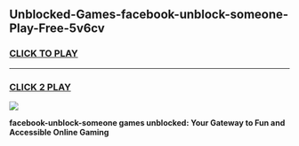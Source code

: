 
## Unblocked-Games-facebook-unblock-someone-Play-Free-5v6cv
<h3>
<a href="https://premium76.site?title=facebook-unblock-someone&ref=12A">CLICK TO PLAY</a></h3>
<hr>

<h3>
<a href="https://premium76.site?title=facebook-unblock-someone&ref=12A">CLICK 2 PLAY</a>
  
</h3>

<a href="https://premium76.site?title=facebook-unblock-someone&ref=12A"><img src="https://clearcache.store/games.png"></a>


**facebook-unblock-someone games unblocked: Your Gateway to Fun and Accessible Online Gaming**
